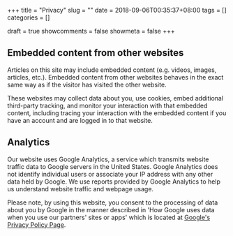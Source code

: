 +++ 
title = "Privacy"
slug = "" 
date = 2018-09-06T00:35:37+08:00
tags = []
categories = []

draft = true 
showcomments = false 
showmeta = false
+++

## Embedded content from other websites
Articles on this site may include embedded content (e.g. videos, images, articles, etc.). Embedded content from other websites behaves in the exact same way as if the visitor has visited the other website.

These websites may collect data about you, use cookies, embed additional third-party tracking, and monitor your interaction with that embedded content, including tracing your interaction with the embedded content if you have an account and are logged in to that website.

## Analytics
Our website uses Google Analytics, a service which transmits website traffic data to Google servers in the United States. Google Analytics does not identify individual users or associate your IP address with any other data held by Google. We use reports provided by Google Analytics to help us understand website traffic and webpage usage.

Please note, by using this website, you consent to the processing of data about you by Google in the manner described in  'How Google uses data when you use our partners' sites or apps' which is located at [Google's Privacy Policy Page](http://www.google.com/policies/privacy/partners).